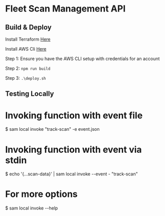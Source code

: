 # Fleet Scan Management API

## Build & Deploy

Install Terraform [Here](https://learn.hashicorp.com/tutorials/terraform/install-cli)

Install AWS Cli [Here](https://docs.aws.amazon.com/cli/latest/userguide/install-cliv2.html)

Step 1: Ensure you have the AWS CLI setup with credentials for an account

Step 2: `npm run build`

Step 3: `.\deploy.sh`


## Testing Locally

# Invoking function with event file
$ sam local invoke "track-scan" -e event.json

# Invoking function with event via stdin
$ echo '{...scan-data}' | sam local invoke --event - "track-scan"

# For more options
$ sam local invoke --help
